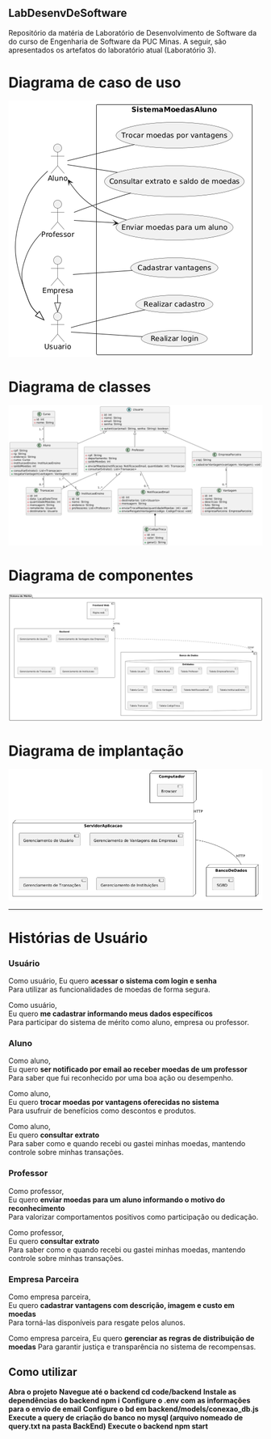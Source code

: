 ## LabDesenvDeSoftware
Repositório da matéria de Laboratório de Desenvolvimento de Software da do curso de Engenharia de Software da PUC Minas. 
A seguir, são apresentados os artefatos do laboratório atual (Laboratório 3).

# Diagrama de caso de uso
![Diagrama de caso de uso](laboratorio3/projeto/DiagramaCasouso/diagramaCasoDeUso.png)

# Diagrama de classes
![Diagrama de classes](laboratorio3/projeto/diagramaClasses/image.png)

# Diagrama de componentes
![Diagrama de componentes](laboratorio3/projeto/DiagramaDeComponentes/diagramaDeComponentes.png)

# Diagrama de implantação
![Diagrama de implantação](laboratorio3/projeto/diagramaImplantacao/diagramaDeImp.png)

<!--# Diagrama de pacotes
![Diagrama de pacotes]()-->
---

# Histórias de Usuário

### Usuário 

Como usuário, 
Eu quero **acessar o sistema com login e senha**  
Para utilizar as funcionalidades de moedas de forma segura.

Como usuário,  
Eu quero **me cadastrar informando meus dados específicos**  
Para participar do sistema de mérito como aluno, empresa ou professor.

### Aluno 

Como aluno,  
Eu quero **ser notificado por email ao receber moedas de um professor**  
Para saber que fui reconhecido por uma boa ação ou desempenho.

Como aluno,  
Eu quero **trocar moedas por vantagens oferecidas no sistema**  
Para usufruir de benefícios como descontos e produtos.

Como aluno,  
Eu quero **consultar extrato**  
Para saber como e quando recebi ou gastei minhas moedas, mantendo controle sobre minhas transações.

### Professor 

Como professor,  
Eu quero **enviar moedas para um aluno informando o motivo do reconhecimento**  
Para valorizar comportamentos positivos como participação ou dedicação.

Como professor,  
Eu quero **consultar extrato**  
Para saber como e quando recebi ou gastei minhas moedas, mantendo controle sobre minhas transações.

### Empresa Parceira 

Como empresa parceira,  
Eu quero **cadastrar vantagens com descrição, imagem e custo em moedas**  
Para torná-las disponíveis para resgate pelos alunos.

Como empresa parceira,
Eu quero **gerenciar as regras de distribuição de moedas**
Para garantir justiça e transparência no sistema de recompensas.

## Como utilizar
**Abra o projeto**
**Navegue até o backend cd code/backend**
**Instale as dependências do backend npm i**
**Configure o .env com as informações para o envio de email**
**Configure o bd em backend/models/conexao_db.js**
**Execute a query de criação do banco no mysql (arquivo nomeado de query.txt na pasta BackEnd)**
**Execute o backend npm start**